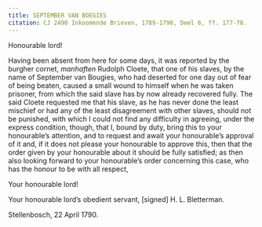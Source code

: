 ```yaml
---
title: SEPTEMBER VAN BOEGIES
citation: CJ 2490 Inkoomende Brieven, 1789-1790, Deel 6, ff. 177-78.
---
```


Honourable lord!

Having been absent from here for some days, it was reported by the burgher cornet, *manhaften* Rudolph Cloete, that one of his slaves, by the name of September van Bougies, who had deserted for one day out of fear of being beaten, caused a small wound to himself when he was taken prisoner, from which the said slave has by now already recovered fully. The said Cloete requested me that his slave, as he has never done the least mischief or had any of the least disagreement with other slaves, should not be punished, with which I could not find any difficulty in agreeing, under the express condition, though, that I, bound by duty, bring this to your honourable’s attention, and to request and await your honourable’s approval of it and, if it does not please your honourable to approve this, then that the order given by your honourable about it should be fully satisfied; as then also looking forward to your honourable’s order concerning this case, who has the honour to be with all respect,

Your honourable lord!

Your honourable lord’s obedient servant, \[signed\] H. L. Bletterman.

Stellenbosch, 22 April 1790.
